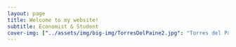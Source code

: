 ```yaml
---
layout: page
title: Welcome to my website!
subtitle: Economist & Student 
cover-img: ["../assets/img/big-img/TorresDelPaine2.jpg": "Torres del Paine, Chile"]
---
```

